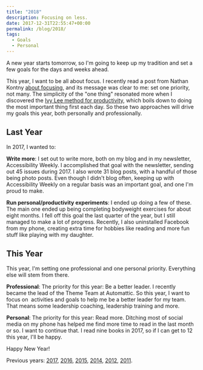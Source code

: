 ```yaml
---
title: "2018"
description: Focusing on less.
date: 2017-12-31T22:55:47+00:00
permalink: /blog/2018/
tags:
  - Goals
  - Personal
---
```


A new year starts tomorrow, so I'm going to keep up my tradition and set a few goals for the days and weeks ahead.

This year, I want to be all about focus. I recently read a post from Nathan Kontny [about focusing](https://m.signalvnoise.com/how-do-you-focus-cbc3d6d78463), and its message was clear to me: set one priority, not many. The simplicity of the "one thing" resonated more when I discovered the [Ivy Lee method for productivity](https://jamesclear.com/ivy-lee), which boils down to doing the most important thing first each day. So these two approaches will drive my goals this year, both personally and professionally.

## Last Year

In 2017, I wanted to:

**Write more**: I set out to write more, both on my blog and in my newsletter, Accessibility Weekly. I accomplished that goal with the newsletter, sending out 45 issues during 2017. I also wrote 31 blog posts, with a handful of those being photo posts. Even though I didn't blog often, keeping up with Accessibility Weekly on a regular basis was an important goal, and one I'm proud to make.

**Run personal/productivity experiments**: I ended up doing a few of these. The main one ended up being completing bodyweight exercises for about eight months. I fell off this goal the last quarter of the year, but I still managed to make a lot of progress. Recently, I also uninstalled Facebook from my phone, creating extra time for hobbies like reading and more fun stuff like playing with my daughter.

## This Year

This year, I'm setting one professional and one personal priority. Everything else will stem from there.

**Professional**: The priority for this year: Be a better leader. I recently became the lead of the Theme Team at Automattic. So this year, I want to focus on  activities and goals to help me be a better leader for my team. That means some leadership coaching, leadership training and more.

**Personal**: The priority for this year: Read more. Ditching most of social media on my phone has helped me find more time to read in the last month or so. I want to continue that. I read nine books in 2017, so if I can get to 12 this year, I'll be happy.

Happy New Year!

Previous years: [2017](/blog/2017/), [2016](/blog/2016/), [2015](/blog/2015/), [2014](/blog/hello-2014/), [2012](/blog/next-year-more-goals/), [2011](/blog/new-year-new-goals-2011/).
